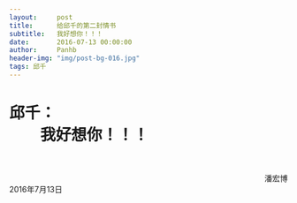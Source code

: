 ```yaml
---
layout:     post
title:      给邱千的第二封情书
subtitle:   我好想你！！！
date:       2016-07-13 00:00:00
author:     Panhb
header-img: "img/post-bg-016.jpg"
tags: 邱千
---
```


邱千：      
　　我好想你！！！              
=
	　　　

　　　　　　　　　　　　　　　　　　　　　　　　　　　　　　　　　潘宏博　
　　　　　　　　　　　　　　　　　　　　　　　　　　　　　　2016年7月13日
